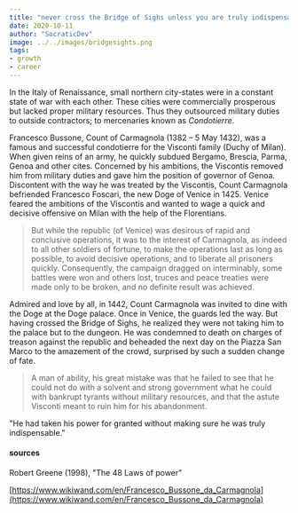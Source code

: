 ```yaml
---
title: "never cross the Bridge of Sighs unless you are truly indispensable"
date: 2020-10-11
author: "SocraticDev"
image: ../../images/bridgesights.png
tags:
- growth
- career
---
```


In the Italy of Renaissance, small northern city-states were in a constant state of war with each other. These cities were commercially prosperous but lacked proper military resources. Thus they outsourced military duties to outside contractors; to mercenaries known as _Condotierre_.

Francesco Bussone, Count of Carmagnola (1382 – 5 May 1432), was a famous and successful condotierre for the Visconti family (Duchy of Milan). When given reins of an army, he quickly subdued Bergamo, Brescia, Parma, Genoa and other cites. Concerned by his ambitions, the Viscontis removed him from military duties and gave him the position of governor of Genoa. Discontent with the way he was treated by the Viscontis, Count Carmagnola befriended Francesco Foscari, the new Doge of Venice in 1425. Venice feared the ambitions of the Viscontis and wanted to wage a quick and decisive offensive on Milan with the help of the Florentians.

> But while the republic (of Venice) was desirous of rapid and conclusive operations, it was to the interest of Carmagnola, as indeed to all other soldiers of fortune, to make the operations last as long as possible, to avoid decisive operations, and to liberate all prisoners quickly. Consequently, the campaign dragged on interminably, some battles were won and others lost, truces and peace treaties were made only to be broken, and no definite result was achieved.

Admired and love by all, in 1442, Count Carmagnola was invited to dine with the Doge at the Doge palace. Once in Venice, the guards led the way. But having crossed the Bridge of Sighs, he realized they were not taking him to the palace but to the dungeon. He was condemned to death on charges of treason against the republic and beheaded the next day on the Piazza San Marco to the amazement of the crowd, surprised by such a sudden change of fate.

> A man of ability, his great mistake was that he failed to see that he could not do with a solvent and strong government what he could with bankrupt tyrants without military resources, and that the astute Visconti meant to ruin him for his abandonment.

"He had taken his power for granted without making sure he was truly indispensable."


#### sources

Robert Greene (1998), "The 48 Laws of power"

[https://www.wikiwand.com/en/Francesco_Bussone_da_Carmagnola](https://www.wikiwand.com/en/Francesco_Bussone_da_Carmagnola)